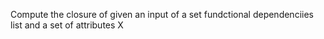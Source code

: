 Compute the closure of given an input of a set fundctional dependenciies list and a set of attributes X